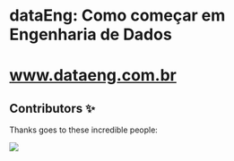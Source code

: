 # dataEng: Como começar em Engenharia de Dados

# www.dataeng.com.br



## Contributors ✨

Thanks goes to these incredible people:

<a href="https://github.com/engenharia-de-dados/dataeng/graphs/contributors">
  <img src="https://contrib.rocks/image?repo=engenharia-de-dados/dataeng" />
</a>
